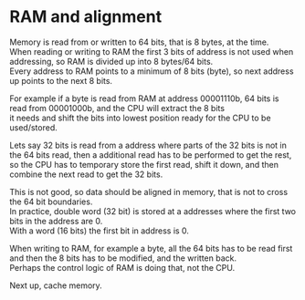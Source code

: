 # RAM and alignment
Memory is read from or written to 64 bits, that is 8 bytes, at the time. <br>
When reading or writing to RAM the first 3 bits of address is not used when addressing, so RAM is divided up into 8 bytes/64 bits. <br>
Every address to RAM points to a minimum of 8 bits (byte), so next address up points to the next 8 bits.

For example if a byte is read from RAM at address 00001110b, 64 bits is read from 00001000b, and the CPU will extract the 8 bits <br>
it needs and shift the bits into lowest position ready for the CPU to be used/stored.

Lets say 32 bits is read from a address where parts of the 32 bits is not in the 64 bits read, then a additional read has to be performed
to get the rest, so the CPU has to temporary store the first read, shift it down, and then combine the next read to get the 32 bits. 

This is not good, so data should be aligned in memory, that is not to cross the 64 bit boundaries. <br>
In practice, double word (32 bit) is stored at a addresses where the first two bits in the address are 0. <br> 
With a word (16 bits) the first bit in address is 0.

When writing to RAM, for example a byte, all the 64 bits has to be read first and then the 8 bits has to be modified, and the written back. <br>
Perhaps the control logic of RAM is doing that, not the CPU.

Next up, cache memory.

